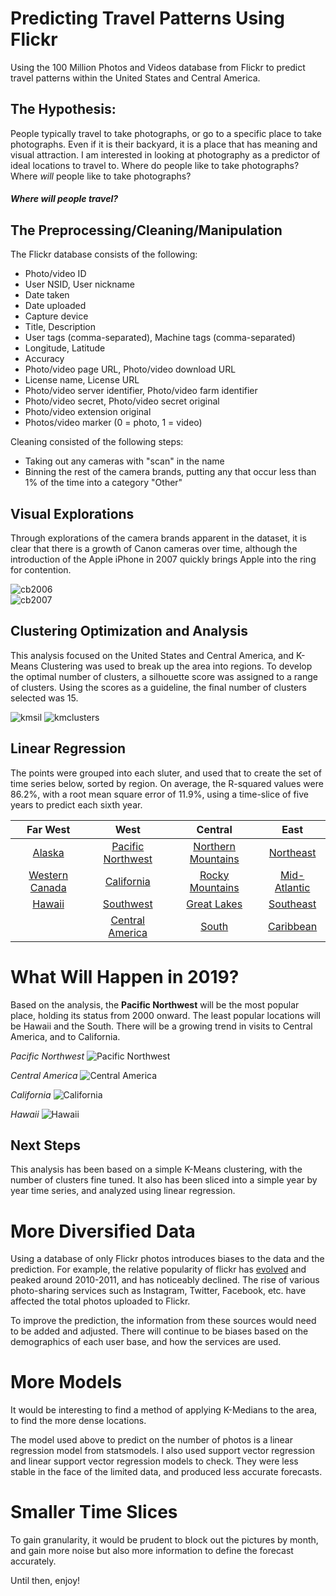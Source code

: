 [cb2004]: /images/camerabrands2004.jpg
[cb2005]: /images/camerabrands2005.jpg
[cb2006]: /images/camerabrands2006.jpg
[cb2007]: /images/camerabrands2007.jpg
[cb2008]: /images/camerabrands2008.jpg
[cb2009]: /images/camerabrands2009.jpg
[cb2010]: /images/camerabrands2010.jpg
[cb2011]: /images/camerabrands2011.jpg
[cb2012]: /images/camerabrands2012.jpg
[cb2013]: /images/camerabrands2013.jpg
[cb2014]: /images/camerabrands2014.jpg

[us]: /images/us.jpg
[kmclusters]: /images/kmeans_15clusters.jpg
[kmcenters]: /images/kmeans_15clustercenters.jpg
[kmsil]: /images/kmeans_silhouette.jpg

[cl2000]: /images/clusters_2000color.jpg
[cl2001]: /images/clusters_2001color.jpg
[cl2002]: /images/clusters_2002color.jpg
[cl2003]: /images/clusters_2003color.jpg
[cl2004]: /images/clusters_2004color.jpg
[cl2005]: /images/clusters_2005color.jpg
[cl2006]: /images/clusters_2006color.jpg
[cl2007]: /images/clusters_2007color.jpg
[cl2008]: /images/clusters_2008color.jpg
[cl2009]: /images/clusters_2009color.jpg
[cl2010]: /images/clusters_2010color.jpg
[cl2011]: /images/clusters_2011color.jpg
[cl2012]: /images/clusters_2012color.jpg
[cl2013]: /images/clusters_2013color.jpg
[cl2014]: /images/clusters_2014color.jpg

[Pacific Northwest]: /images/prediction_cluster0.jpg
[Mid-Atlantic]: /images/prediction_cluster1.jpg
[Hawaii]: /images/prediction_cluster2.jpg
[South]: /images/prediction_cluster3.jpg
[Alaska]: /images/prediction_cluster4.jpg
[Southwest]: /images/prediction_cluster5.jpg
[Central America]: /images/prediction_cluster6.jpg
[Northern Mountains]: /images/prediction_cluster7.jpg
[Great Lakes]: /images/prediction_cluster8.jpg
[Southeast]: /images/prediction_cluster9.jpg
[California]: /images/prediction_cluster10.jpg
[Northeast]: /images/prediction_cluster11.jpg
[Caribbean]: /images/prediction_cluster12.jpg
[Rocky Mountains]: /images/prediction_cluster13.jpg
[Western Canada]: /images/prediction_cluster14.jpg


# Predicting Travel Patterns Using Flickr
Using the 100 Million Photos and Videos database from Flickr to predict travel patterns within the United States and Central America.

## The Hypothesis:

People typically travel to take photographs, or go to a specific place to take photographs. Even if it is their backyard, it is a place that has meaning and visual attraction. I am interested in looking at photography as a predictor of ideal locations to travel to. Where do people like to take photographs? Where _will_ people like to take photographs?

#### *Where will people travel?*



## The Preprocessing/Cleaning/Manipulation

The Flickr database consists of the following: 

- Photo/video ID
- User NSID, User nickname
- Date taken
- Date uploaded
- Capture device
- Title, Description
- User tags (comma-separated), Machine tags (comma-separated)
- Longitude, Latitude
- Accuracy
- Photo/video page URL, Photo/video download URL
- License name, License URL
- Photo/video server identifier, Photo/video farm identifier
- Photo/video secret, Photo/video secret original
- Photo/video extension original
- Photos/video marker (0 = photo, 1 = video)

Cleaning consisted of the following steps:
- Taking out any cameras with "scan" in the name
- Binning the rest of the camera brands, putting any that occur less than 1% of the time into a category "Other"


## Visual Explorations

Through explorations of the camera brands apparent in the dataset, it is clear that there is a growth of Canon cameras over time, although the introduction of the Apple iPhone in 2007 quickly brings Apple into the ring for contention. 

![cb2006]                         
![cb2007]


## Clustering Optimization and Analysis

This analysis focused on the United States and Central America, and K-Means Clustering was used to break up the area into regions. To develop the optimal number of clusters, a silhouette score was assigned to a range of clusters. Using the scores as a guideline, the final number of clusters selected was 15. 

![kmsil]
![kmclusters]


## Linear Regression

The points were grouped into each sluter, and used that to create the set of time series below, sorted by region. On average, the R-squared values were 86.2%, with a root mean square error of 11.9%, using a time-slice of five years to predict each sixth year. 


Far West              |West                   | Central              | East                
:--------------------:|:---------------------:|:--------------------:|:--------------------:
[Alaska]              |[Pacific Northwest]    |[Northern Mountains]  |[Northeast]
[Western Canada]      |[California]           |[Rocky Mountains]     |[Mid-Atlantic]
[Hawaii]              |[Southwest]            |[Great Lakes]         |[Southeast]
                      |[Central America]	  |[South]               |[Caribbean]




# What Will Happen in 2019?

Based on the analysis, the __Pacific Northwest__ will be the most popular place, holding its status from 2000 onward. The least popular locations will be Hawaii and the South. There will be a growing trend in visits to Central America, and to California.

_Pacific Northwest_
![Pacific Northwest]

_Central America_
![Central America]

_California_
![California]

_Hawaii_
![Hawaii]


## Next Steps

This analysis has been based on a simple K-Means clustering, with the number of clusters fine tuned. It also has been sliced into a simple year by year time series, and analyzed using linear regression. 

# More Diversified Data
Using a database of only Flickr photos introduces biases to the data and the prediction. For example, the relative popularity of flickr has [evolved](http://gizmodo.com/flashback-how-yahoo-killed-flickr-and-lost-the-interne-508852335) and peaked around 2010-2011, and has noticeably declined. The rise of various photo-sharing services such as Instagram, Twitter, Facebook, etc. have affected the total photos uploaded to Flickr. 

To improve the prediction, the information from these sources would need to be added and adjusted. There will continue to be biases based on the demographics of each user base, and how the services are used.

# More Models
It would be interesting to find a method of applying K-Medians to the area, to find the more dense locations. 

The model used above to predict on the number of photos is a linear regression model from statsmodels. I also used support vector regression and linear support vector regression models to check. They were less stable in the face of the limited data, and produced less accurate forecasts.

# Smaller Time Slices
To gain granularity, it would be prudent to block out the pictures by month, and gain more noise but also more information to define the forecast accurately.

Until then, enjoy!